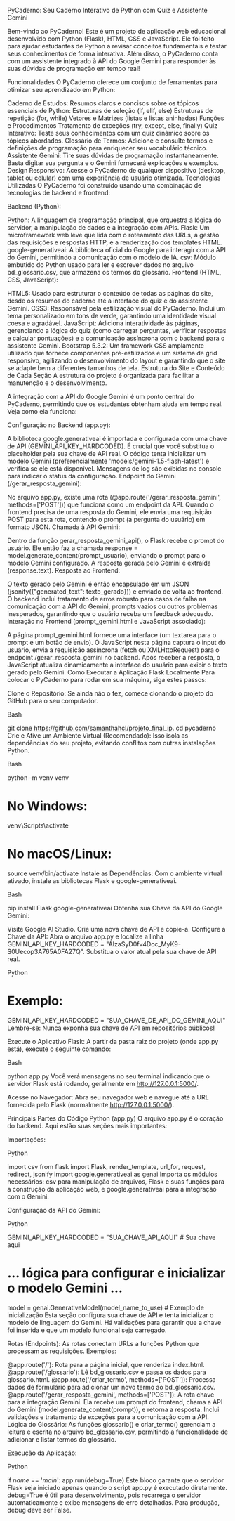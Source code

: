 PyCaderno: Seu Caderno Interativo de Python com Quiz e Assistente Gemini

Bem-vindo ao PyCaderno! Este é um projeto de aplicação web educacional desenvolvido com Python (Flask), HTML, CSS e JavaScript. Ele foi feito para ajudar estudantes de Python a revisar conceitos fundamentais e testar seus conhecimentos de forma interativa. Além disso, o PyCaderno conta com um assistente integrado à API do Google Gemini para responder às suas dúvidas de programação em tempo real!

 Funcionalidades
O PyCaderno oferece um conjunto de ferramentas para otimizar seu aprendizado em Python:

Caderno de Estudos: Resumos claros e concisos sobre os tópicos essenciais de Python:
Estruturas de seleção (if, elif, else)
Estruturas de repetição (for, while)
Vetores e Matrizes (listas e listas aninhadas)
Funções e Procedimentos
Tratamento de exceções (try, except, else, finally)
Quiz Interativo: Teste seus conhecimentos com um quiz dinâmico sobre os tópicos abordados.
Glossário de Termos: Adicione e consulte termos e definições de programação para enriquecer seu vocabulário técnico.
Assistente Gemini: Tire suas dúvidas de programação instantaneamente. Basta digitar sua pergunta e o Gemini fornecerá explicações e exemplos.
Design Responsivo: Acesse o PyCaderno de qualquer dispositivo (desktop, tablet ou celular) com uma experiência de usuário otimizada.
 Tecnologias Utilizadas
O PyCaderno foi construído usando uma combinação de tecnologias de backend e frontend:

Backend (Python):

Python: A linguagem de programação principal, que orquestra a lógica do servidor, a manipulação de dados e a integração com APIs.
Flask: Um microframework web leve que lida com o roteamento das URLs, a gestão das requisições e respostas HTTP, e a renderização dos templates HTML.
google-generativeai: A biblioteca oficial do Google para interagir com a API do Gemini, permitindo a comunicação com o modelo de IA.
csv: Módulo embutido do Python usado para ler e escrever dados no arquivo bd_glossario.csv, que armazena os termos do glossário.
Frontend (HTML, CSS, JavaScript):

HTML5: Usado para estruturar o conteúdo de todas as páginas do site, desde os resumos do caderno até a interface do quiz e do assistente Gemini.
CSS3: Responsável pela estilização visual do PyCaderno. Inclui um tema personalizado em tons de verde, garantindo uma identidade visual coesa e agradável.
JavaScript: Adiciona interatividade às páginas, gerenciando a lógica do quiz (como carregar perguntas, verificar respostas e calcular pontuações) e a comunicação assíncrona com o backend para o assistente Gemini.
Bootstrap 5.3.2: Um framework CSS amplamente utilizado que fornece componentes pré-estilizados e um sistema de grid responsivo, agilizando o desenvolvimento do layout e garantindo que o site se adapte bem a diferentes tamanhos de tela.
 Estrutura do Site e Conteúdo de Cada Seção
A estrutura do projeto é organizada para facilitar a manutenção e o desenvolvimento. 


A integração com a API do Google Gemini é um ponto central do PyCaderno, permitindo que os estudantes obtenham ajuda em tempo real. Veja como ela funciona:

Configuração no Backend (app.py):

A biblioteca google.generativeai é importada e configurada com uma chave de API (GEMINI_API_KEY_HARDCODED). É crucial que você substitua o placeholder pela sua chave de API real.
O código tenta inicializar um modelo Gemini (preferencialmente 'models/gemini-1.5-flash-latest') e verifica se ele está disponível. Mensagens de log são exibidas no console para indicar o status da configuração.
Endpoint do Gemini (/gerar_resposta_gemini):

No arquivo app.py, existe uma rota (@app.route('/gerar_resposta_gemini', methods=['POST'])) que funciona como um endpoint da API.
Quando o frontend precisa de uma resposta do Gemini, ele envia uma requisição POST para esta rota, contendo o prompt (a pergunta do usuário) em formato JSON.
Chamada à API Gemini:

Dentro da função gerar_resposta_gemini_api(), o Flask recebe o prompt do usuário.
Ele então faz a chamada response = model.generate_content(prompt_usuario), enviando o prompt para o modelo Gemini configurado.
A resposta gerada pelo Gemini é extraída (response.text).
Resposta ao Frontend:

O texto gerado pelo Gemini é então encapsulado em um JSON (jsonify({"generated_text": texto_gerado})) e enviado de volta ao frontend.
O backend inclui tratamento de erros robusto para casos de falha na comunicação com a API do Gemini, prompts vazios ou outros problemas inesperados, garantindo que o usuário receba um feedback adequado.
Interação no Frontend (prompt_gemini.html e JavaScript associado):

A página prompt_gemini.html fornece uma interface (um textarea para o prompt e um botão de envio).
O JavaScript nesta página captura o input do usuário, envia a requisição assíncrona (fetch ou XMLHttpRequest) para o endpoint /gerar_resposta_gemini no backend.
Após receber a resposta, o JavaScript atualiza dinamicamente a interface do usuário para exibir o texto gerado pelo Gemini.
 Como Executar a Aplicação Flask Localmente
Para colocar o PyCaderno para rodar em sua máquina, siga estes passos:

Clone o Repositório: Se ainda não o fez, comece clonando o projeto do GitHub para o seu computador.

Bash

git clone https://github.com/samanthahcl/projeto_final_ip.
cd pycaderno
Crie e Ative um Ambiente Virtual (Recomendado):
Isso isola as dependências do seu projeto, evitando conflitos com outras instalações Python.

Bash

python -m venv venv
# No Windows:
venv\Scripts\activate
# No macOS/Linux:
source venv/bin/activate
Instale as Dependências:
Com o ambiente virtual ativado, instale as bibliotecas Flask e google-generativeai.

Bash

pip install Flask google-generativeai
Obtenha sua Chave da API do Google Gemini:

Visite Google AI Studio.
Crie uma nova chave de API e copie-a.
Configure a Chave da API:
Abra o arquivo app.py e localize a linha GEMINI_API_KEY_HARDCODED = "AIzaSyD0fv4Dcc_MyK9-S0Uecop3A765A0FA27Q".
Substitua o valor atual pela sua chave de API real.

Python

# Exemplo:
GEMINI_API_KEY_HARDCODED = "SUA_CHAVE_DE_API_DO_GEMINI_AQUI"
Lembre-se: Nunca exponha sua chave de API em repositórios públicos!

Execute o Aplicativo Flask:
A partir da pasta raiz do projeto (onde app.py está), execute o seguinte comando:

Bash

python app.py
Você verá mensagens no seu terminal indicando que o servidor Flask está rodando, geralmente em http://127.0.0.1:5000/.

Acesse no Navegador:
Abra seu navegador web e navegue até a URL fornecida pelo Flask (normalmente http://127.0.0.1:5000/).

 Principais Partes do Código Python (app.py)
O arquivo app.py é o coração do backend. Aqui estão suas seções mais importantes:

Importações:

Python

import csv
from flask import Flask, render_template, url_for, request, redirect, jsonify
import google.generativeai as genai
Importa os módulos necessários: csv para manipulação de arquivos, Flask e suas funções para a construção da aplicação web, e google.generativeai para a integração com o Gemini.

Configuração da API do Gemini:

Python

GEMINI_API_KEY_HARDCODED = "SUA_CHAVE_API_AQUI" # Sua chave aqui
# ... lógica para configurar e inicializar o modelo Gemini ...
model = genai.GenerativeModel(model_name_to_use) # Exemplo de inicialização
Esta seção configura sua chave de API e tenta inicializar o modelo de linguagem do Gemini. Há validações para garantir que a chave foi inserida e que um modelo funcional seja carregado.

Rotas (Endpoints):
As rotas conectam URLs a funções Python que processam as requisições. Exemplos:

@app.route('/'): Rota para a página inicial, que renderiza index.html.
@app.route('/glossario'): Lê bd_glossario.csv e passa os dados para glossario.html.
@app.route('/criar_termo', methods=['POST']): Processa dados de formulário para adicionar um novo termo ao bd_glossario.csv.
@app.route('/gerar_resposta_gemini', methods=['POST']): A rota chave para a integração Gemini. Ela recebe um prompt do frontend, chama a API do Gemini (model.generate_content(prompt)), e retorna a resposta. Inclui validações e tratamento de exceções para a comunicação com a API.
Lógica do Glossário:
As funções glossario() e criar_termo() gerenciam a leitura e escrita no arquivo bd_glossario.csv, permitindo a funcionalidade de adicionar e listar termos do glossário.

Execução da Aplicação:

Python

if _name_ == '_main_':
    app.run(debug=True)
Este bloco garante que o servidor Flask seja iniciado apenas quando o script app.py é executado diretamente. debug=True é útil para desenvolvimento, pois recarrega o servidor automaticamente e exibe mensagens de erro detalhadas. Para produção, debug deve ser False.